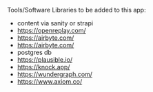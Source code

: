 Tools/Software Libraries to be added to this app:
- content via sanity or strapi
- https://openreplay.com/
- https://airbyte.com/
- https://airbyte.com/
- postgres db
- https://plausible.io/
- https://knock.app/
- https://wundergraph.com/
- https://www.axiom.co/